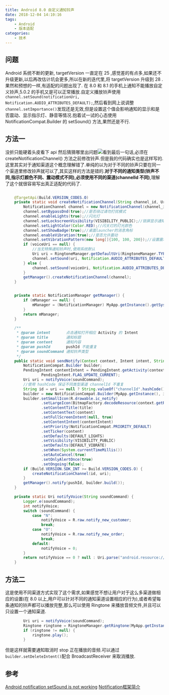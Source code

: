 ```yaml
---
title: Android 8.0 自定义通知铃声
date: 2018-12-04 14:10:16
tags:
    - Android
    - 版本适配
categories: 
    - 技术
---
```

## 问题
Android 系统不断的更新, targetVersion 一直定在 25 ,感觉差的有点多,如果还不升级更新,以后再改估计坑会更多,所以在新的迭代里,将 targetVersion 升级到 28 . 果然和预想的一样,有适配的问题出现了.
在 8.0 和 8.1 的手机上通知不能播放自定义铃声,5.0.2 的手机又是可以正常播放.自定义播放铃声使用` channel.setSound(notificationUri, Notification.AUDIO_ATTRIBUTES_DEFAULT); `,然后看到网上说调整`channel.setImportance()`发现还是无效,但是设置这个值会影响通知的显示和是否震动、显示指示灯、静音等情况.抱着试一试的心态使用 NotificationCompat.Builder 的 setSound() 方法,果然还是不行.
<!-- more -->
## 方法一
没折只能硬着头皮看下 api 然后猜猜哪里出问题![](https://def-201655.cos.ap-shanghai.myqcloud.com/notification_8.0_setSound.png)看到最后一句话,必须在 createNotificationChannel() 方法之前修改铃声.但是我的代码确实也是这样写的.这里其实对于通知渠道这个概念理解错了.单纯的以为对于不同的铃声只要在同一个渠道里修改铃声就可以了,其实这样的方法是错的.**对于不同的通知类型(铃声不同,指示灯颜色不同、震动模式不同),必须使用不同的渠道(channelId 不同)**,理解了这个就很容易写出真正适配的代码了.

``` java 

    @TargetApi(Build.VERSION_CODES.O)
    private static void createNotificationChannel(String channel_id, Uri voiceUri) {
        NotificationChannel channel = new NotificationChannel(channel_id, CHANNEL_NAME, NotificationManager.IMPORTANCE_HIGH);
        channel.setBypassDnd(true);//是否绕过请勿打扰模式
        channel.enableLights(true);//闪光灯
        channel.setLockscreenVisibility(VISIBILITY_PUBLIC);//锁屏显示通知
        channel.setLightColor(Color.RED);//闪关灯的灯光颜色
        channel.setShowBadge(true);//桌面launcher的消息角标
        channel.enableVibration(true);//是否允许震动
        channel.setVibrationPattern(new long[]{100, 100, 200});//设置震动模式
        if (voiceUri == null) {
            //当无特殊通知铃声时,使用系统默认
            Uri uri = RingtoneManager.getDefaultUri(RingtoneManager.TYPE_NOTIFICATION);
            channel.setSound(uri, Notification.AUDIO_ATTRIBUTES_DEFAULT);
        } else {
            channel.setSound(voiceUri, Notification.AUDIO_ATTRIBUTES_DEFAULT);
        }
        getManager().createNotificationChannel(channel);
    }


    private static NotificationManager getManager() {
        if (mManager == null) {
            mManager = (NotificationManager) MyApp.getInstance().getSystemService(Context.NOTIFICATION_SERVICE);
        }
        return mManager;
    }

    /**
     * @param intent       点击通知打开相应 Activity 的 Intent
     * @param title        通知标题
     * @param content      通知内容
     * @param pushId       pushId 不能重复
     * @param soundCommand 通知铃声类型
     */
    public static void sendNotify(Context context, Intent intent, String title, String content, int pushId, String soundCommand) {
        NotificationCompat.Builder builder;
        PendingIntent contentIntent = PendingIntent.getActivity(context, pushId, intent,
                PendingIntent.FLAG_UPDATE_CURRENT);
        Uri uri = notifyVoice(soundCommand);
        //使用 hashCode 保证不同类型渠道 channelId 不重复
        String id = uri == null ? String.valueOf("channelId".hashCode()) : String.valueOf(uri.hashCode());
        builder = new NotificationCompat.Builder(MyApp.getInstance(), id);
        builder.setSmallIcon(R.drawable.ic_notify)
                .setLargeIcon(BitmapFactory.decodeResource(context.getResources(), R.mipmap.ic_launcher))
                .setContentTitle(title)
                .setContentText(content)
                .setFullScreenIntent(null, true)
                .setContentIntent(contentIntent)
                .setPriority(NotificationCompat.PRIORITY_DEFAULT)
                .setTicker(content)
                .setDefaults(DEFAULT_LIGHTS)
                .setVisibility(VISIBILITY_PUBLIC)
                .setDefaults(DEFAULT_VIBRATE)
                .setWhen(System.currentTimeMillis())
                .setAutoCancel(true)
                .setOnlyAlertOnce(true)
                .setOngoing(false);
        if (Build.VERSION.SDK_INT >= Build.VERSION_CODES.O) {
            createNotificationChannel(id, uri);
        }
        getManager().notify(pushId, builder.build());
    }

    private static Uri notifyVoice(String soundCommand) {
        Logger.e(soundCommand);
        int notifyVoice;
        switch (soundCommand) {
            case "N":
                notifyVoice = R.raw.notify_new_customer;
                break;
            case "O":
                notifyVoice = R.raw.notify_new_order;
                break;
            default:
                notifyVoice = 0;
        }
        return notifyVoice == 0 ? null : Uri.parse("android.resource://" + BuildConfig.APPLICATION_ID + "/" + notifyVoice);
    }

```
## 方法二
这是使用不同渠道方式实现了这个需求,如果感觉不想让用户对于这么多渠道做相应的设置(在 8.0 以上,用户可以针对不同的通知渠道设置相应的行为),或者希望每条通知的铃声都可以播放完整,那么可以使用 Ringtone 来播放音频文件,并且可以只设置一个通知渠道.
``` java 
        Uri uri = notifyVoice(soundCommand);
        Ringtone ringtone = RingtoneManager.getRingtone(MyApp.getInstance(), uri);
        if (ringtone != null) {
            ringtone.play();
        }
```
但是这样就需要通知取消时 stop 正在播放的音频.可以通过``` builder.setDeleteIntent()```配合 BroadcastReceiver 来取消播放.

## 参考
[Android notification setSound is not working](https://stackoverflow.com/questions/48986856/android-notification-setsound-is-not-working)
[Notification框架简介](https://www.jianshu.com/p/4b9fb73762df)